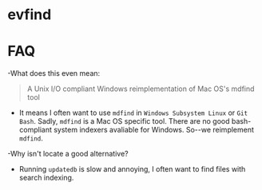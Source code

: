 # evfind

# FAQ
-What does this even mean:
> A Unix I/O compliant Windows reimplementation of Mac OS's mdfind tool

* It means I often want to use `mdfind` in `Windows Subsystem Linux` or `Git Bash`. Sadly, `mdfind` is a Mac OS specific tool. There are no good bash-compliant system indexers avaliable for Windows. So--we reimplement `mdfind`.

-Why isn't locate a good alternative?
* Running `updatedb` is slow and annoying, I often want to find files with search indexing.
